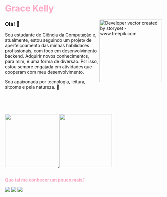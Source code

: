 

#  <span style="color:#FCA7C4">Grace Kelly</span>
<img align="right" alt="Developer vector created by storyset - www.freepik.com" height="200" src="https://i.pinimg.com/originals/1e/6d/5a/1e6d5a3a483d9d616e94719eabc75edc.jpg">

 ### Olá! 👋



Sou estudante de Ciência da Computação e, atualmente, estou seguindo um projeto de aperfeiçoamento das minhas habilidades profissionais, com foco em desenvolvimento backend. Adquirir novos conhecimentos, para mim, é uma forma de diversão. Por isso, estou sempre engajada em atividades que cooperam com meu desenvolvimento.

Sou apaixonada por tecnologia, leitura, sitcoms e pela natureza. 🩷

<br>

##
<br>

 
<div>
  
  <a href="https://github.com/gracekly">
  <img height="170em" src="https://github-readme-stats.vercel.app/api?username=gracekly&show_icons=true&theme=omni">
  <img height="170em" src="https://github-readme-stats.vercel.app/api/top-langs/?username=gracekly&show_icons=true&theme=omni&layout=compact">
</div>



##
<span style="color:#FCA7C4">**Que tal me conhecer um pouco mais?**</span>
 <div>
   <a href="https://www.instagram.com/grac.ly" target="_blank"><img src="https://img.shields.io/badge/Instagram-%23334?style=for-the-badge&logo=instagram&logoColor=FCA7CA" target"_blank"></a>
   <a href="mailto:gracekbas@gmail.com" target="_blank"><img src="https://img.shields.io/badge/Gmail-%23334?style=for-the-badge&logo=gmail&logoColor=FCA7CA" target"_blank"></a>
   <a href="https://www.linkedin.com/in/grace-santos-012b61203/" target="_blank"><img src="https://img.shields.io/badge/LinkedIn-%23334?style=for-the-badge&logo=linkedin&logoColor=FCA7CA" target="_blank"></a>
 </div>




 